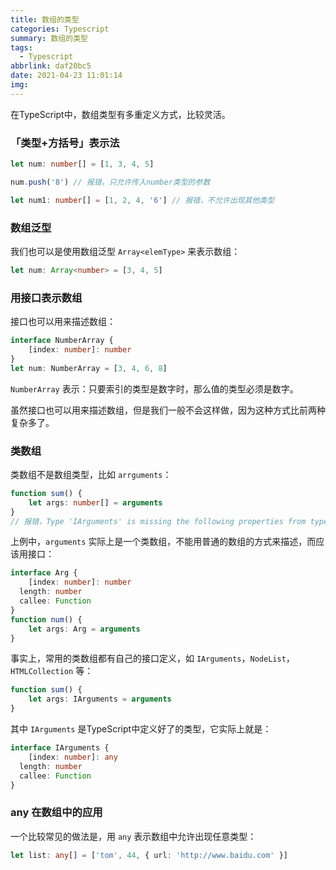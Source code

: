 ```yaml
---
title: 数组的类型
categories: Typescript
summary: 数组的类型
tags:
  - Typescript
abbrlink: daf20bc5
date: 2021-04-23 11:01:14
img:
---
```



在TypeScript中，数组类型有多重定义方式，比较灵活。

<!--more-->

### 「类型+方括号」表示法

```typescript
let num: number[] = [1, 3, 4, 5]

num.push('8') // 报错，只允许传入number类型的参数

let num1: number[] = [1, 2, 4, '6'] // 报错，不允许出现其他类型
```



### 数组泛型

我们也可以是使用数组泛型 `Array<elemType>` 来表示数组：

```typescript
let num: Array<number> = [3, 4, 5]
```



### 用接口表示数组

接口也可以用来描述数组：

```typescript
interface NumberArray {
	[index: number]: number
}
let num: NumberArray = [3, 4, 6, 8]
```

`NumberArray` 表示：只要索引的类型是数字时，那么值的类型必须是数字。

虽然接口也可以用来描述数组，但是我们一般不会这样做，因为这种方式比前两种复杂多了。



### 类数组

类数组不是数组类型，比如 `arrguments`：

```typescript
function sum() {
	let args: number[] = arguments
}
// 报错，Type 'IArguments' is missing the following properties from type 'number[]': pop, push, concat, join, and 24 more.
```

上例中，`arguments` 实际上是一个类数组，不能用普通的数组的方式来描述，而应该用接口：

```typescript
interface Arg {
	[index: number]: number
  length: number
  callee: Function
}
function num() {
	let args: Arg = arguments
}
```

事实上，常用的类数组都有自己的接口定义，如 `IArguments`，`NodeList`，`HTMLCollection` 等：

```typescript
function sum() {
	let args: IArguments = arguments
}
```

其中 `IArguments` 是TypeScript中定义好了的类型，它实际上就是：

```typescript
interface IArguments {
	[index: number]: any
  length: number
  callee: Function
}
```



### any 在数组中的应用

一个比较常见的做法是，用 `any` 表示数组中允许出现任意类型：

```typescript
let list: any[] = ['tom', 44, { url: 'http://www.baidu.com' }]
```

